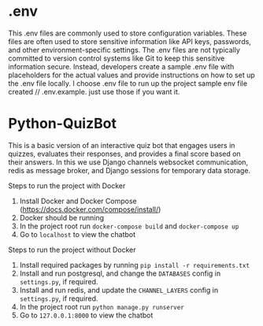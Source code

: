 # .env
This .env files are commonly used to store configuration variables. These files are often used to store sensitive information like API keys, passwords, and other environment-specific settings. The .env files are not typically committed to version control systems like Git to keep this sensitive information secure. Instead, developers create a sample .env file with placeholders for the actual values and provide instructions on how to set up the .env file locally. 
I choose .env file to run up the project sample env file created // .env.example. just use those if you want it.

# Python-QuizBot
This is a basic version of an interactive quiz bot that engages users in quizzes, evaluates their responses, and provides a final score based on their answers. In this we use Django channels websocket communication, redis as message broker, and Django sessions for temporary data storage.


Steps to run the project with Docker

1. Install Docker and Docker Compose (https://docs.docker.com/compose/install/)
2. Docker should be running
3. In the project root run `docker-compose build` and `docker-compose up`
4. Go to `localhost` to view the chatbot


Steps to run the project without Docker

1. Install required packages by running `pip install -r requirements.txt`
2. Install and run postgresql, and change the `DATABASES` config in `settings.py`, if required.
3. Install and run redis, and update the `CHANNEL_LAYERS` config in `settings.py`, if required.
4. In the project root run `python manage.py runserver`
4. Go to `127.0.0.1:8000` to view the chatbot

#####
